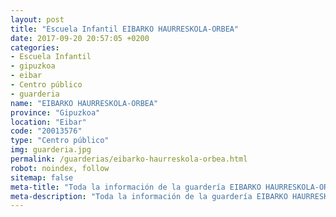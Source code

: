 ```yaml
---
layout: post
title: "Escuela Infantil EIBARKO HAURRESKOLA-ORBEA"
date: 2017-09-20 20:57:05 +0200
categories:
- Escuela Infantil
- gipuzkoa
- eibar
- Centro público
- guarderia
name: "EIBARKO HAURRESKOLA-ORBEA"
province: "Gipuzkoa"
location: "Eibar"
code: "20013576"
type: "Centro público"
img: guarderia.jpg
permalink: /guarderias/eibarko-haurreskola-orbea.html
robot: noindex, follow
sitemap: false
meta-title: "Toda la información de la guardería EIBARKO HAURRESKOLA-ORBEA"
meta-description: "Toda la información de la guardería EIBARKO HAURRESKOLA-ORBEA"
---
```

